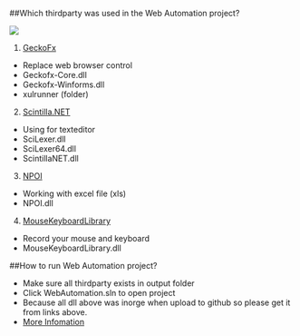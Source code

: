 ##Which thirdparty was used in the Web Automation project?

![](http://2.bp.blogspot.com/-sRnQxHtZTpU/VML_NbVUNUI/AAAAAAAAHec/rgY79ffraN4/s1600/vietsofts-phanmemviet-web-automation-1.png)

1. [GeckoFx](https://bitbucket.org/geckofx)
  - Replace web browser control
  - Geckofx-Core.dll
  - Geckofx-Winforms.dll
  - xulrunner (folder)
2. [Scintilla.NET](https://scintillanet.codeplex.com/)
  - Using for texteditor
  - SciLexer.dll
  - SciLexer64.dll
  - ScintillaNET.dll
3. [NPOI](https://npoi.codeplex.com/)
  - Working with excel file (xls)
  - NPOI.dll
4. [MouseKeyboardLibrary](http://www.codeproject.com/Articles/28064/Global-Mouse-and-Keyboard-Library)
  - Record your mouse and keyboard
  - MouseKeyboardLibrary.dll

##How to run Web Automation project?

- Make sure all thirdparty exists in output folder
- Click WebAutomation.sln to open project
- Because all dll above was inorge when upload to github so please get it from links above.
- [More Infomation](http://www.codeproject.com/Tips/525426/Web-Automation)
